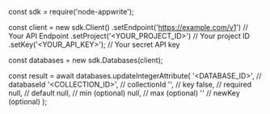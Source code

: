 const sdk = require('node-appwrite');

const client = new sdk.Client()
    .setEndpoint('https://example.com/v1') // Your API Endpoint
    .setProject('<YOUR_PROJECT_ID>') // Your project ID
    .setKey('<YOUR_API_KEY>'); // Your secret API key

const databases = new sdk.Databases(client);

const result = await databases.updateIntegerAttribute(
    '<DATABASE_ID>', // databaseId
    '<COLLECTION_ID>', // collectionId
    '', // key
    false, // required
    null, // default
    null, // min (optional)
    null, // max (optional)
    '' // newKey (optional)
);
